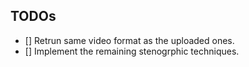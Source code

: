 ## TODOs

- [] Retrun same video format as the uploaded ones.
- [] Implement the remaining stenogrphic techniques.
